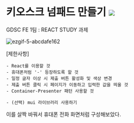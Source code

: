 # 키오스크 넘패드 만들기  <img src="https://img.shields.io/badge/React-61DAFB?style=round&logo=React&logoColor=white">
GDSC FE 1팀 : REACT STUDY 과제


![ezgif-5-abcdafe162](https://user-images.githubusercontent.com/74360958/149557433-0a5733e2-b391-4985-9e16-29dc206a19e4.gif)

[제한사항]
```
- React를 이용할 것
- 휴대폰처럼 '-' 등장하도록 할 것
- 일정 글자 이상 시 제출 버튼 활성화 및 색상 변경
- 제출 버튼 클릭 시 페이지가 이동하고 입력한 값을 띄울 것
- Container-Presenter 패턴 사용할 것

- (선택) mui 라이브러리 사용하기
```


이를 살짝 바꿔서 휴대폰 전화 화면처럼 구성해보았다.
